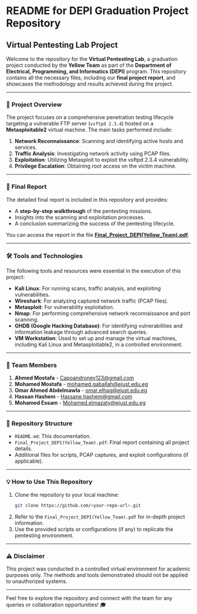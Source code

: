 # README for DEPI Graduation Project Repository

## Virtual Pentesting Lab Project

Welcome to the repository for the **Virtual Pentesting Lab**, a graduation project conducted by the **Yellow Team** as part of the **Department of Electrical, Programming, and Informatics (DEPI)** program. This repository contains all the necessary files, including our **final project report**, and showcases the methodology and results achieved during the project.

---

### 📜 **Project Overview**
The project focuses on a comprehensive penetration testing lifecycle targeting a vulnerable FTP server (`vsftpd 2.3.4`) hosted on a **Metasploitable2** virtual machine. The main tasks performed include:
1. **Network Reconnaissance**: Scanning and identifying active hosts and services.
2. **Traffic Analysis**: Investigating network activity using PCAP files.
3. **Exploitation**: Utilizing Metasploit to exploit the vsftpd 2.3.4 vulnerability.
4. **Privilege Escalation**: Obtaining root access on the victim machine.

---

### 📖 **Final Report**
The detailed final report is included in this repository and provides:
- A **step-by-step walkthrough** of the pentesting missions.
- Insights into the scanning and exploitation processes.
- A conclusion summarizing the success of the pentesting lifecycle.

You can access the report in the file [**Final_Project_DEPI(Yellow_Team).pdf**](./Final_Project_DEPI(Yellow_Team).pdf).

---

### 🛠️ **Tools and Technologies**

The following tools and resources were essential in the execution of this project:

- **Kali Linux**: For running scans, traffic analysis, and exploiting vulnerabilities.
- **Wireshark**: For analyzing captured network traffic (PCAP files).
- **Metasploit**: For vulnerability exploitation.
- **Nmap**: For performing comprehensive network reconnaissance and port scanning.
- **GHDB (Google Hacking Database)**: For identifying vulnerabilities and information leakage through advanced search queries.
- **VM Workstation**: Used to set up and manage the virtual machines, including Kali Linux and Metasploitable2, in a controlled environment.

---

### 👥 **Team Members**
1. **Ahmed Mostafa** - [Capoandroney123@gmail.com](mailto:Capoandroney123@gmail.com)
2. **Mohamed Mostafa** - [mohamed.gaballah@ejust.edu.eg](mailto:mohamed.gaballah@ejust.edu.eg)
3. **Omar Ahmed Abdelmawla** - [omar.elhag@ejust.edu.eg](mailto:omar.elhag@ejust.edu.eg)
4. **Hassan Hashem** - [Hassane.hashem@gmail.com](mailto:Hassane.hashem@gmail.com)
5. **Mohamed Essam** - [Mohamed.elmazaty@ejust.edu.eg](mailto:Mohamed.elmazaty@ejust.edu.eg)

---

### 📂 **Repository Structure**
- `README.md`: This documentation.
- `Final_Project_DEPI(Yellow_Team).pdf`: Final report containing all project details.
- Additional files for scripts, PCAP captures, and exploit configurations (if applicable).

---

### 💡 **How to Use This Repository**
1. Clone the repository to your local machine:
   ```bash
   git clone https://github.com/<your-repo-url>.git
   ```
2. Refer to the `Final_Project_DEPI(Yellow_Team).pdf` for in-depth project information.
3. Use the provided scripts or configurations (if any) to replicate the pentesting environment.

---

### ⚠️ **Disclaimer**
This project was conducted in a controlled virtual environment for academic purposes only. The methods and tools demonstrated should not be applied to unauthorized systems.

---

Feel free to explore the repository and connect with the team for any queries or collaboration opportunities! 🎓
